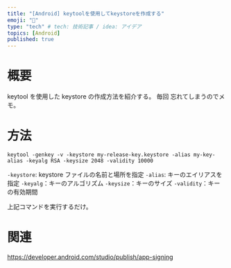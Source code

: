 ```yaml
---
title: "[Android] keytoolを使用してkeystoreを作成する"
emoji: "📘"
type: "tech" # tech: 技術記事 / idea: アイデア
topics: [Android]
published: true
---
```


# 概要

keytool を使用した keystore の作成方法を紹介する。
毎回 忘れてしまうのでメモ。

# 方法

```
keytool -genkey -v -keystore my-release-key.keystore -alias my-key-alias -keyalg RSA -keysize 2048 -validity 10000
```

`-keystore`: keystore ファイルの名前と場所を指定
`-alias`: キーのエイリアスを指定
`-keyalg`：キーのアルゴリズム
`-keysize`：キーのサイズ
`-validity`：キーの有効期間

上記コマンドを実行するだけ。

# 関連

https://developer.android.com/studio/publish/app-signing
